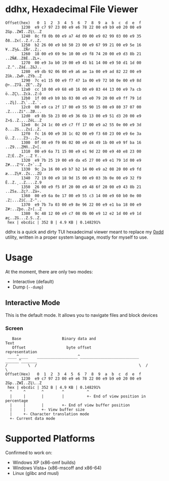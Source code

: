 # ddhx, Hexadecimal File Viewer

```text
Offset(hex)   0  1  2  3  4  5  6  7  8  9  a  b  c  d  e  f
       1230  e9 c7 97 23 00 e9 e6 78 22 00 e9 b9 e0 20 00 e9  ZGp..ZWÌ..Z¾\..Z
       1240  8c f8 0b 00 e9 a7 4d 09 00 e9 02 99 03 00 e9 35  ð8..Zx(..Z.r..Z.
       1250  b2 26 00 e9 b8 50 23 00 e9 67 99 21 00 e9 5e 16  ¥..Z½&..ZÅr..Z;.
       1260  18 00 e9 69 9e 10 00 e9 f8 74 20 00 e9 d3 8b 21  ..ZÑÆ..Z8È..ZL».
       1270  00 e9 3a b0 19 00 e9 45 b1 14 00 e9 50 d1 1d 00  .Z.^..Zá£..Z&J..
       1280  e9 db 92 06 00 e9 a6 ae 1a 00 e9 ad 82 22 00 e9  Zûk..ZwÞ..ZÝb..Z
       1290  7c e1 15 00 e9 f7 47 1a 00 e9 72 b0 0e 00 e9 8d  @÷..Z7å..ZÊ^..Zý
       12a0  cc 10 00 e9 68 e0 16 00 e9 83 44 13 00 e9 7a cb  ö..ZÇ\..Zcà..Z:ô
       12b0  1f 00 e9 b9 bb 03 00 e9 e0 79 20 00 e9 ff 79 1d  ..Z¾]..Z\`..Z.`.
       12c0  00 e9 ca 2f 17 00 e9 55 90 15 00 e9 80 37 07 00  .Z....Zí°..ZØ...
       12d0  e9 8b 5b 23 00 e9 36 6b 13 00 e9 51 d3 20 00 e9  Z»$..Z.,..ZéL..Z
       12e0  8c 24 1c 00 e9 c7 ff 17 00 e9 a2 55 0e 00 e9 3d  ð...ZG...Zsí..Z.
       12f0  fc 16 00 e9 38 1c 02 00 e9 f3 60 23 00 e9 6e 3a  Ü..Z....Z3-..Z>.
       1300  0f 00 e9 f9 06 02 00 e9 d4 49 1b 00 e9 9f ba 16  ..Z9...ZMñ..Z¤[.
       1310  00 e9 6a 71 15 00 e9 e1 9d 22 00 e9 40 e8 23 00  .Z¦É..Z÷¸..Z Y..
       1320  e9 7b 25 19 00 e9 da e5 27 00 e9 e1 79 1d 00 e9  Z#...Z¹V..Z÷`..Z
       1330  9c 2a 16 00 e9 b7 b2 14 00 e9 a2 08 20 00 e9 fd  æ...Z¼¥..Zs...ZÙ
       1340  72 19 00 e9 18 9d 15 00 e9 03 3b 0e 00 e9 32 f9  Ê..Z.¸..Z....Z.9
       1350  26 00 e9 f5 8f 20 00 e9 48 6f 20 00 e9 43 8b 21  ..Z5±..Zç?..Zä».
       1360  00 e9 6a 0e 17 00 e9 55 c3 14 00 e9 60 b0 0e 00  .Z¦...ZíC..Z-^..
       1370  e9 7b 7a 03 00 e9 8e 96 22 00 e9 e1 ba 18 00 e9  Z#:..Zþo..Z÷[..Z
       1380  9c 48 12 00 e9 c7 08 0b 00 e9 12 e2 1d 00 e9 1d  æç..ZG...Z.S..Z.
 hex | ebcdic | 352 B | 4.9 KB | 0.148291%
```

ddhx is a quick and dirty TUI hexadecimal viewer meant to replace my
[0xdd](https://github.com/dd86k/0xdd) utility, written in a proper system
language, mostly for myself to use.

# Usage

At the moment, there are only two modes:
- Interactive (default)
- Dump (`--dump`)

## Interactive Mode

This is the default mode. It allows you to navigate files and block devices

### Screen

```text
   Base                  Binary data and                           Text
   Offset                  byte offset                         representation
 ____^____    __________________^__________________________    ______^_______
/         \  /                                             \  /              \
Offset(Hex)   0  1  2  3  4  5  6  7  8  9  a  b  c  d  e  f
       1230  e9 c7 97 23 00 e9 e6 78 22 00 e9 b9 e0 20 00 e9  ZGp..ZWÌ..Z¾\..Z
 hex | ebcdic | 352 B | 4.9 KB | 0.148291%
  ^     ^       ^        ^          ^
  |     |       |        |          +- End of view position in percentage
  |     |       |        +- End of view buffer position
  |     |       +- View buffer size
  |     +- Character translation mode
  +- Current data mode
```

# Supported Platforms

Confirmed to work on:
- Windows XP (x86-omf builds)
- Windows Vista+ (x86-mscoff and x86-64)
- Linux (glibc and musl)
